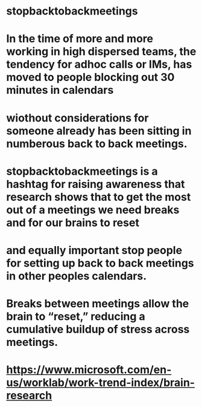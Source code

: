 # stopbacktobackmeetings

# In the time of more and more working in high dispersed teams, the tendency for adhoc calls or IMs, has moved to people blocking out 30 minutes in calendars
# wiothout considerations for someone already has been sitting in numberous back to back meetings.

# stopbacktobackmeetings is a hashtag for raising awareness that research shows that to get the most out of a meetings we need breaks and for our brains to reset
# and equally important stop people for setting up back to back meetings in other peoples calendars.

# Breaks between meetings allow the brain to “reset,” reducing a cumulative buildup of stress across meetings.

# https://www.microsoft.com/en-us/worklab/work-trend-index/brain-research
